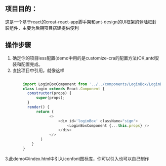 ## 项目目的：
这是一个基于react的creat-react-app脚手架和ant-design的UI框架的登陆框封装组件，主要为后期项目搭建提供便利
## 操作步骤
1. 确定你的项目less配置(demo中用的是customize-cra的配置方法)OK,antd安装和配置完成。
2. 直接项目中引用，就像这样
```js 

        import LoginBoxComponent from '../../components/LoginBox/LoginBox';//LoginBoxComponent就是我们导出的登录框组件
        class Login extends React.Component {
          constructor(props) {
              super(props);
          }
          render() {
              return (
                    <>
                        <div id='loginBox' className="sign">
                            <LoginBoxComponent {...this.props} />
                        </div>               
                    </>
                )
            }
        }
```
3.此demo中index.html中引入iconfont图标库，你可以引入也可以自己制作
 
